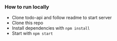 ### How to run locally
- Clone todo-api and follow readme to start server 
- Clone this repo
- Install dependencies with `npm install`
- Start with `npm start`
